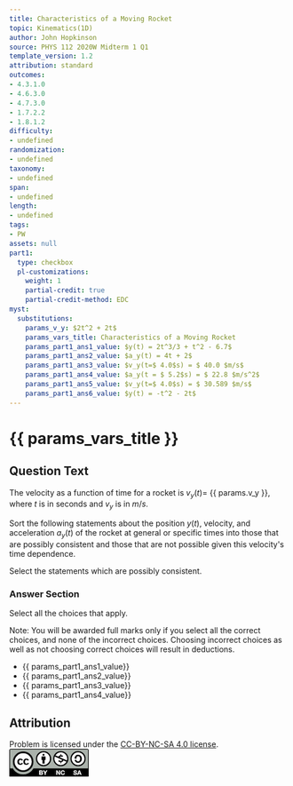 ```yaml
---
title: Characteristics of a Moving Rocket
topic: Kinematics(1D)
author: John Hopkinson
source: PHYS 112 2020W Midterm 1 Q1
template_version: 1.2
attribution: standard
outcomes:
- 4.3.1.0
- 4.6.3.0
- 4.7.3.0
- 1.7.2.2
- 1.8.1.2
difficulty:
- undefined
randomization:
- undefined
taxonomy:
- undefined
span:
- undefined
length:
- undefined
tags:
- PW
assets: null
part1:
  type: checkbox
  pl-customizations:
    weight: 1
    partial-credit: true
    partial-credit-method: EDC
myst:
  substitutions:
    params_v_y: $2t^2 + 2t$
    params_vars_title: Characteristics of a Moving Rocket
    params_part1_ans1_value: $y(t) = 2t^3/3 + t^2 - 6.7$
    params_part1_ans2_value: $a_y(t) = 4t + 2$
    params_part1_ans3_value: $v_y(t=$ 4.0$s) = $ 40.0 $m/s$
    params_part1_ans4_value: $a_y(t = $ 5.2$s) = $ 22.8 $m/s^2$
    params_part1_ans5_value: $v_y(t=$ 4.0$s) = $ 30.589 $m/s$
    params_part1_ans6_value: $y(t) = -t^2 - 2t$
---
```

# {{ params_vars_title }}

## Question Text

The velocity as a function of time for a rocket is $v_y(t) =$ {{ params.v_y }}, where $t$ is in seconds and $v_y$ is in $m/s$.

Sort the following statements about the position $y(t)$, velocity, and acceleration $a_y(t)$ of the rocket at general or specific times into those that are possibly consistent and those that are not possible given this velocity's time dependence.

Select the statements which are possibly consistent.

### Answer Section

Select all the choices that apply.

Note: You will be awarded full marks only if you select all the correct choices, and none of the incorrect choices. Choosing incorrect choices as well as not choosing correct choices will result in deductions.

- {{ params_part1_ans1_value}}
- {{ params_part1_ans2_value}}
- {{ params_part1_ans3_value}}
- {{ params_part1_ans4_value}}

## Attribution

Problem is licensed under the [CC-BY-NC-SA 4.0 license](https://creativecommons.org/licenses/by-nc-sa/4.0/).<br> ![The Creative Commons 4.0 license requiring attribution-BY, non-commercial-NC, and share-alike-SA license.](https://raw.githubusercontent.com/firasm/bits/master/by-nc-sa.png)